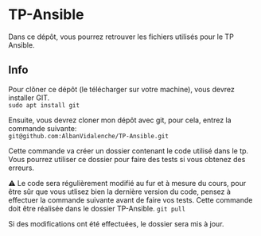 # TP-Ansible

Dans ce dépôt, vous pourrez retrouver les fichiers utilisés pour le TP Ansible.

## Info 

Pour clôner ce dépôt (le télécharger sur votre machine), vous devrez installer GIT.\
`sudo apt install git`

Ensuite, vous devrez cloner mon dépôt avec git, pour cela, entrez la commande suivante:\
`git@github.com:AlbanVidalenche/TP-Ansible.git`

Cette commande va créer un dossier contenant le code utilisé dans le tp. Vous pourrez utiliser ce dossier pour faire des tests si vous obtenez des erreurs.

 :warning: Le code sera régulièrement modifié au fur et à mesure du cours, pour être sûr que vous utlisez bien la dernière version du code, pensez à effectuer la commande suivante avant de faire vos tests. Cette commande doit être réalisée dans le dossier TP-Ansible.
`git pull`

Si des modifications ont été effectuées, le dossier sera mis à jour.
